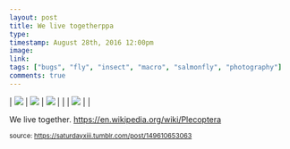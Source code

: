 ```yaml
---
layout: post
title: We live togetherppa
type: 
timestamp: August 28th, 2016 12:00pm
image: 
link: 
tags: ["bugs", "fly", "insect", "macro", "salmonfly", "photography"]
comments: true
---
```


| <img src="https://saturdayxiii.github.io/media/149610653063_0.jpg"/> | <img src="https://saturdayxiii.github.io/media/149610653063_1.jpg"/> | <img src="https://saturdayxiii.github.io/media/149610653063_2.jpg"/> |
|  | <img src="https://saturdayxiii.github.io/media/149610653063_3.jpg"/> |  |

We live together.
<a href="https://en.wikipedia.org/wiki/Plecoptera" target="_blank">https://en.wikipedia.org/wiki/Plecoptera</a><br/>
 
  
<small>source: https://saturdayxiii.tumblr.com/post/149610653063</small>